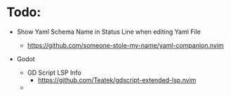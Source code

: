 # Todo:

- Show Yaml Schema Name in Status Line when editing Yaml File
    - https://github.com/someone-stole-my-name/yaml-companion.nvim

- Godot
    - GD Script LSP Info
        - https://github.com/Teatek/gdscript-extended-lsp.nvim
    - 
    
